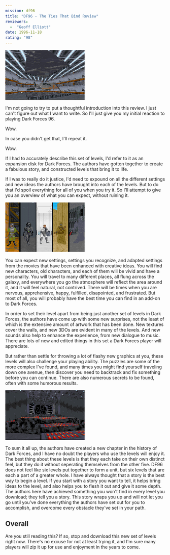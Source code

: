 ```yaml
---
mission: df96
title: "DF96 - The Ties That Bind Review"
reviewers: 
  -  "Geoff Elliott"
date: 1996-11-18
rating: "98"
---
```



![DF96 screenshot 1](./df961.png "The Crow waits to be liberated from its docking bay in the first level of this extensive set.")

I'm not going to try to put a thoughtful introduction into this review. I just can't figure out what I want to write. So I'll just give you my initial reaction to playing Dark Forces 96.

Wow.

In case you didn't get that, I'll repeat it.

Wow.

If I had to accurately describe this set of levels, I'd refer to it as an expansion disk for Dark Forces. The authors have gotten together to create a fabulous story, and constructed levels that bring it to life.

If I was to really do it justice, I'd need to expound on all the different settings and new ideas the authors have brought into each of the levels. But to do that I'd spoil everything for all of you when you try it. So I'll attempt to give you an overview of what you can expect, without ruining it.

![DF96 screenshot 2](./df962.png "Nice looking WAXs help to bring the new characters of DF96 to life.")

You can expect new settings, settings you recognize, and adapted settings from the movies that have been enhanced with creative ideas. You will find new characters, old characters, and each of them will be vivid and have a personality. You will travel to many different places, all flung across the galaxy, and everywhere you go the atmosphere will reflect the area around it, and it will feel natural, not contrived. There will be times when you are nervous, apprehensive, happy, fulfilled, disapointed, and frustrated. But most of all, you will probably have the best time you can find in an add-on to Dark Forces.

In order to set their level apart from being just another set of levels in Dark Forces, the authors have come up with some new surprises, not the least of which is the extensive amount of artwork that has been done. New textures cover the walls, and new 3DOs are evident in many of the levels. And new sounds also help to enhance the experience, from new dialogue to music. There are lots of new and edited things in this set a Dark Forces player will appreciate.

But rather than settle for throwing a lot of flashy new graphics at you, these levels will also challenge your playing ability. The puzzles are some of the more complex I've found, and many times you might find yourself traveling down one avenue, then discover you need to backtrack and fix something before you can continue. There are also numerous secrets to be found, often with some humorous results.

![DF96 screenshot 3](./df963.png "Is this familiar to you? New ideas are combined with old to create a truly unique experience.")

To sum it all up, the authors have created a new chapter in the history of Dark Forces, and I have no doubt the players who use the levels will enjoy it. The best thing about these levels is that they each take on their own distinct feel, but they do it without seperating themselves from the other five. DF96 does not feel like six levels put together to form a unit, but six levels that are each a part of a greater whole. I have always thought that a story is the best way to begin a level. If you start with a story you want to tell, it helps bring ideas to the level, and also helps you to flesh it out and give it some depth. The authors here have achieved something you won't find in every level you download; they tell you a story. This story wraps you up and will not let you go until you've done everything the authors have set out for you to accomplish, and overcome every obstacle they've set in your path.

## Overall

Are you still reading this? If so, stop and download this new set of levels right now. There's no excuse for not at least trying it, and I'm sure many players will zip it up for use and enjoyment in the years to come.
